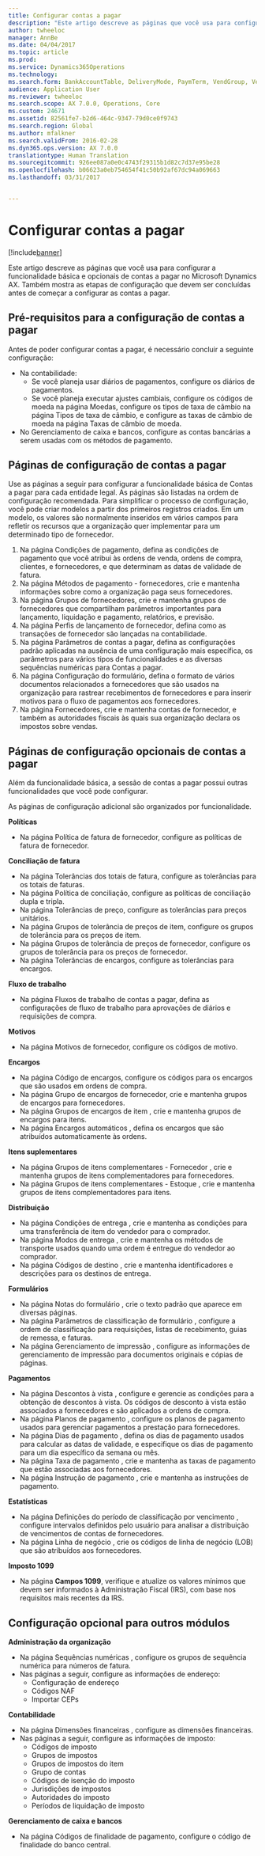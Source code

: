 ```yaml
---
title: Configurar contas a pagar
description: "Este artigo descreve as páginas que você usa para configurar a funcionalidade básica e opcionais de contas a pagar no Microsoft Dynamics AX. Também mostra as etapas de configuração que devem ser concluídas antes de começar a configurar as contas a pagar."
author: twheeloc
manager: AnnBe
ms.date: 04/04/2017
ms.topic: article
ms.prod: 
ms.service: Dynamics365Operations
ms.technology: 
ms.search.form: BankAccountTable, DeliveryMode, PaymTerm, VendGroup, VendParameters, VendPaymMode, VendTable
audience: Application User
ms.reviewer: twheeloc
ms.search.scope: AX 7.0.0, Operations, Core
ms.custom: 24671
ms.assetid: 82561fe7-b2d6-464c-9347-79d0ce0f9743
ms.search.region: Global
ms.author: mfalkner
ms.search.validFrom: 2016-02-28
ms.dyn365.ops.version: AX 7.0.0
translationtype: Human Translation
ms.sourcegitcommit: 926ee087a0e0c4743f29315b1d82c7d37e95be28
ms.openlocfilehash: b06623a0eb754654f41c50b92af67dc94a069663
ms.lasthandoff: 03/31/2017


---
```


# <a name="configure-accounts-payable"></a>Configurar contas a pagar

[!include[banner](../includes/banner.md)]


Este artigo descreve as páginas que você usa para configurar a funcionalidade básica e opcionais de contas a pagar no Microsoft Dynamics AX. Também mostra as etapas de configuração que devem ser concluídas antes de começar a configurar as contas a pagar.

<a name="prerequisites-for-accounts-payable-setup"></a>Pré-requisitos para a configuração de contas a pagar
----------------------------------------

Antes de poder configurar contas a pagar, é necessário concluir a seguinte configuração:

-   Na contabilidade:
    -   Se você planeja usar diários de pagamentos, configure os diários de pagamentos.
    -   Se você planeja executar ajustes cambiais, configure os códigos de moeda na página Moedas, configure os tipos de taxa de câmbio na página Tipos de taxa de câmbio, e configure as taxas de câmbio de moeda na página Taxas de câmbio de moeda.
-   No Gerenciamento de caixa e bancos, configure as contas bancárias a serem usadas com os métodos de pagamento.

## <a name="setup-pages-for-accounts-payable"></a>Páginas de configuração de contas a pagar

Use as páginas a seguir para configurar a funcionalidade básica de Contas a pagar para cada entidade legal. As páginas são listadas na ordem de configuração recomendada. Para simplificar o processo de configuração, você pode criar modelos a partir dos primeiros registros criados. Em um modelo, os valores são normalmente inseridos em vários campos para refletir os recursos que a organização quer implementar para um determinado tipo de fornecedor.
1.  Na página Condições de pagamento, defina as condições de pagamento que você atribui às ordens de venda, ordens de compra, clientes, e fornecedores, e que determinam as datas de validade de fatura.
2.  Na página Métodos de pagamento - fornecedores, crie e mantenha informações sobre como a organização paga seus fornecedores.
3.  Na página Grupos de fornecedores, crie e mantenha grupos de fornecedores que compartilham parâmetros importantes para lançamento, liquidação e pagamento, relatórios, e previsão.
4.  Na página Perfis de lançamento de fornecedor, defina como as transações de fornecedor são lançadas na contabilidade.
5.  Na página Parâmetros de contas a pagar, defina as configurações padrão aplicadas na ausência de uma configuração mais específica, os parâmetros para vários tipos de funcionalidades e as diversas sequências numéricas para Contas a pagar.
6.  Na página Configuração do formulário, defina o formato de vários documentos relacionados a fornecedores que são usados na organização para rastrear recebimentos de fornecedores e para inserir motivos para o fluxo de pagamentos aos fornecedores.
7.  Na página Fornecedores, crie e mantenha contas de fornecedor, e também as autoridades fiscais às quais sua organização declara os impostos sobre vendas.

## <a name="optional-setup-pages-for-accounts-payable"></a>Páginas de configuração opcionais de contas a pagar
Além da funcionalidade básica, a sessão de contas a pagar possui outras funcionalidades que você pode configurar.

As páginas de configuração adicional são organizados por funcionalidade.

**Políticas**
-   Na página Política de fatura de fornecedor, configure as políticas de fatura de fornecedor.

**Conciliação de fatura**

-   Na página Tolerâncias dos totais de fatura, configure as tolerâncias para os totais de faturas.
-   Na página Política de conciliação, configure as políticas de conciliação dupla e tripla.
-   Na página Tolerâncias de preço, configure as tolerâncias para preços unitários.
-   Na página Grupos de tolerância de preços de item, configure os grupos de tolerância para os preços de item.
-   Na página Grupos de tolerância de preços de fornecedor, configure os grupos de tolerância para os preços de fornecedor.
-   Na página Tolerâncias de encargos, configure as tolerâncias para encargos.

**Fluxo de trabalho**

-   Na página Fluxos de trabalho de contas a pagar, defina as configurações de fluxo de trabalho para aprovações de diários e requisições de compra.

**Motivos**

-   Na página Motivos de fornecedor, configure os códigos de motivo.

**Encargos**

-   Na página Código de encargos, configure os códigos para os encargos que são usados em ordens de compra.
-   Na página Grupo de encargos de fornecedor, crie e mantenha grupos de encargos para fornecedores.
-   Na página Grupos de encargos de item , crie e mantenha grupos de encargos para itens.
-   Na página Encargos automáticos , defina os encargos que são atribuídos automaticamente às ordens.

**Itens suplementares**

-   Na página Grupos de itens complementares - Fornecedor , crie e mantenha grupos de itens complementadores para fornecedores.
-   Na página Grupos de itens complementares - Estoque , crie e mantenha grupos de itens complementadores para itens.

**Distribuição**

-   Na página Condições de entrega , crie e mantenha as condições para uma transferência de item do vendedor para o comprador.
-   Na página Modos de entrega , crie e mantenha os métodos de transporte usados quando uma ordem é entregue do vendedor ao comprador.
-   Na página Códigos de destino , crie e mantenha identificadores e descrições para os destinos de entrega.

**Formulários**

-   Na página Notas do formulário , crie o texto padrão que aparece em diversas páginas.
-   Na página Parâmetros de classificação de formulário , configure a ordem de classificação para requisições, listas de recebimento, guias de remessa, e faturas.
-   Na página Gerenciamento de impressão , configure as informações de gerenciamento de impressão para documentos originais e cópias de páginas.

**Pagamentos**

-   Na página Descontos à vista , configure e gerencie as condições para a obtenção de descontos à vista. Os códigos de desconto à vista estão associados a fornecedores e são aplicados a ordens de compra.
-   Na página Planos de pagamento , configure os planos de pagamento usados para gerenciar pagamentos a prestação para fornecedores.
-   Na página Dias de pagamento , defina os dias de pagamento usados para calcular as datas de validade, e especifique os dias de pagamento para um dia específico da semana ou mês.
-   Na página Taxa de pagamento , crie e mantenha as taxas de pagamento que estão associadas aos fornecedores.
-   Na página Instrução de pagamento , crie e mantenha as instruções de pagamento.

**Estatísticas**

-   Na página Definições do período de classificação por vencimento , configure intervalos definidos pelo usuário para analisar a distribuição de vencimentos de contas de fornecedores.
-   Na página Linha de negócio , crie os códigos de linha de negócio (LOB) que são atribuídos aos fornecedores.

**Imposto 1099**

-   Na página **Campos 1099**, verifique e atualize os valores mínimos que devem ser informados à Administração Fiscal (IRS), com base nos requisitos mais recentes da IRS.

## <a name="optional-setup-for-other-modules"></a>**Configuração opcional para outros módulos**
**Administração da organização**

-   Na página Sequências numéricas , configure os grupos de sequência numérica para números de fatura.
-   Nas páginas a seguir, configure as informações de endereço:
    -   Configuração de endereço
    -   Códigos NAF
    -   Importar CEPs

**Contabilidade**

-   Na página Dimensões financeiras , configure as dimensões financeiras.
-   Nas páginas a seguir, configure as informações de imposto:
    -   Códigos de imposto
    -   Grupos de impostos
    -   Grupos de impostos do item
    -   Grupo de contas
    -   Códigos de isenção do imposto
    -   Jurisdições de impostos
    -   Autoridades do imposto
    -   Períodos de liquidação de imposto

**Gerenciamento de caixa e bancos**

-   Na página Códigos de finalidade de pagamento, configure o código de finalidade do banco central.





